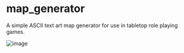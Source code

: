 # map_generator
A simple ASCII text art map generator for use in tabletop role playing games.

![image](https://github.com/user-attachments/assets/c3518117-4b29-42d0-ade0-79eaf59d38ce)
